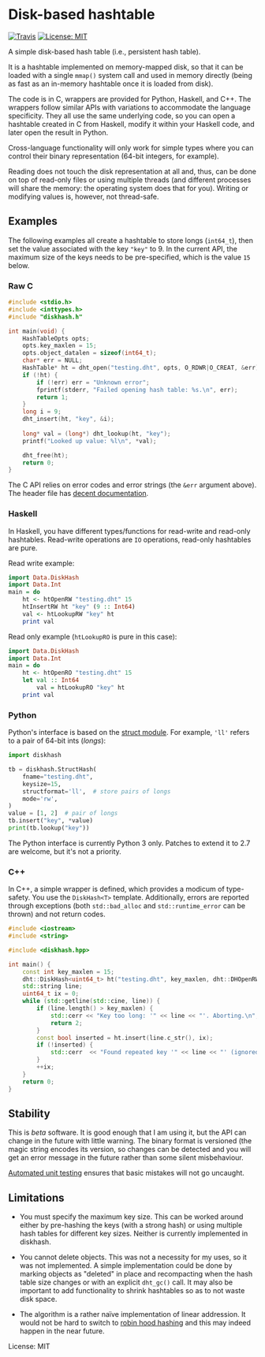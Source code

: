 # Disk-based hashtable

[![Travis](https://api.travis-ci.com/luispedro/diskhash.png)](https://travis-ci.com/luispedro/diskhash)
[![License: MIT](https://img.shields.io/badge/License-MIT-blue.svg)](https://opensource.org/licenses/MIT)


A simple disk-based hash table (i.e., persistent hash table).

It is a hashtable implemented on memory-mapped disk, so that it can be loaded
with a single `mmap()` system call and used in memory directly (being as fast
as an in-memory hashtable once it is loaded from disk).

The code is in C, wrappers are provided for Python, Haskell, and C++. The
wrappers follow similar APIs with variations to accommodate the language
specificity. They all use the same underlying code, so you can open a hashtable
created in C from Haskell, modify it within your Haskell code, and later open
the result in Python.

Cross-language functionality will only work for simple types where you can
control their binary representation (64-bit integers, for example).

Reading does not touch the disk representation at all and, thus, can be done on
top of read-only files or using multiple threads (and different processes will
share the memory: the operating system does that for you). Writing or modifying
values is, however, not thread-safe.

## Examples

The following examples all create a hashtable to store longs (`int64_t`), then
set the value associated with the key `"key"` to 9. In the current API, the
maximum size of the keys needs to be pre-specified, which is the value `15`
below.

### Raw C

```c
#include <stdio.h>
#include <inttypes.h>
#include "diskhash.h"

int main(void) {
    HashTableOpts opts;
    opts.key_maxlen = 15;
    opts.object_datalen = sizeof(int64_t);
    char* err = NULL;
    HashTable* ht = dht_open("testing.dht", opts, O_RDWR|O_CREAT, &err);
    if (!ht) {
        if (!err) err = "Unknown error";
        fprintf(stderr, "Failed opening hash table: %s.\n", err);
        return 1;
    }
    long i = 9;
    dht_insert(ht, "key", &i);
    
    long* val = (long*) dht_lookup(ht, "key");
    printf("Looked up value: %l\n", *val);

    dht_free(ht);
    return 0;
}
```

The C API relies on error codes and error strings (the `&err` argument above).
The header file has [decent
documentation](https://github.com/luispedro/diskhash/blob/master/src/diskhash.h).

### Haskell

In Haskell, you have different types/functions for read-write and read-only
hashtables. Read-write operations are `IO` operations, read-only hashtables are
pure.

Read write example:

```haskell
import Data.DiskHash
import Data.Int
main = do
    ht <- htOpenRW "testing.dht" 15
    htInsertRW ht "key" (9 :: Int64)
    val <- htLookupRW "key" ht
    print val
```

Read only example (`htLookupRO` is pure in this case):

```haskell
import Data.DiskHash
import Data.Int
main = do
    ht <- htOpenRO "testing.dht" 15
    let val :: Int64
        val = htLookupRO "key" ht
    print val
```


### Python

Python's interface is based on the [struct
module](https://docs.python.org/3/library/struct.html). For example, `'ll'`
refers to a pair of 64-bit ints (_longs_):

```python
import diskhash

tb = diskhash.StructHash(
    fname="testing.dht", 
    keysize=15, 
    structformat='ll',  # store pairs of longs
    mode='rw',
)
value = [1, 2]  # pair of longs
tb.insert("key", *value)
print(tb.lookup("key"))
```

The Python interface is currently Python 3 only. Patches to extend it to 2.7
are welcome, but it's not a priority.


### C++

In C++, a simple wrapper is defined, which provides a modicum of type-safety.
You use the `DiskHash<T>` template. Additionally, errors are reported through
exceptions (both `std::bad_alloc` and `std::runtime_error` can be thrown) and
not return codes.

```c++
#include <iostream>
#include <string>

#include <diskhash.hpp>

int main() {
    const int key_maxlen = 15;
    dht::DiskHash<uint64_t> ht("testing.dht", key_maxlen, dht::DHOpenRW);
    std::string line;
    uint64_t ix = 0;
    while (std::getline(std::cine, line)) {
        if (line.length() > key_maxlen) {
            std::cerr << "Key too long: '" << line << "'. Aborting.\n";
            return 2;
        }
        const bool inserted = ht.insert(line.c_str(), ix);
        if (!inserted) {
            std::cerr  << "Found repeated key '" << line << "' (ignored).\n";
        }
        ++ix;
    }
    return 0;
}
```

## Stability

This is _beta_ software. It is good enough that I am using it, but the API can
change in the future with little warning. The binary format is versioned (the
magic string encodes its version, so changes can be detected and you will get
an error message in the future rather than some silent misbehaviour.

[Automated unit testing](https://travis-ci.com/luispedro/diskhash) ensures that
basic mistakes will not go uncaught.

## Limitations

- You must specify the maximum key size. This can be worked around either by
  pre-hashing the keys (with a strong hash) or using multiple hash tables for
  different key sizes. Neither is currently implemented in diskhash.

- You cannot delete objects. This was not a necessity for my uses, so it was
  not implemented. A simple implementation could be done by marking objects as
  "deleted" in place and recompacting when the hash table size changes or with
  an explicit `dht_gc()` call. It may also be important to add functionality to
  shrink hashtables so as to not waste disk space.

- The algorithm is a rather naïve implementation of linear addression. It would
  not be hard to switch to [robin hood
  hashing](https://www.sebastiansylvan.com/post/robin-hood-hashing-should-be-your-default-hash-table-implementation/)
  and this may indeed happen in the near future.

License: MIT

